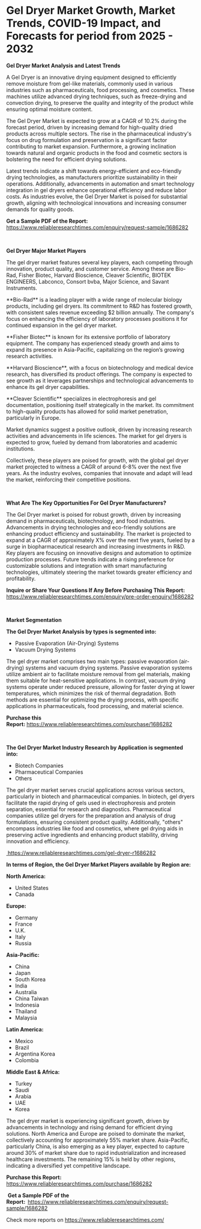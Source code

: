 <p><h1>Gel Dryer Market Growth, Market Trends, COVID-19 Impact, and Forecasts for period from 2025 - 2032</h1></p><p><strong>Gel Dryer Market Analysis and Latest Trends</strong></p>
<p><p>A Gel Dryer is an innovative drying equipment designed to efficiently remove moisture from gel-like materials, commonly used in various industries such as pharmaceuticals, food processing, and cosmetics. These machines utilize advanced drying techniques, such as freeze-drying and convection drying, to preserve the quality and integrity of the product while ensuring optimal moisture content.</p><p>The Gel Dryer Market is expected to grow at a CAGR of 10.2% during the forecast period, driven by increasing demand for high-quality dried products across multiple sectors. The rise in the pharmaceutical industry's focus on drug formulation and preservation is a significant factor contributing to market expansion. Furthermore, a growing inclination towards natural and organic products in the food and cosmetic sectors is bolstering the need for efficient drying solutions.</p><p>Latest trends indicate a shift towards energy-efficient and eco-friendly drying technologies, as manufacturers prioritize sustainability in their operations. Additionally, advancements in automation and smart technology integration in gel dryers enhance operational efficiency and reduce labor costs. As industries evolve, the Gel Dryer Market is poised for substantial growth, aligning with technological innovations and increasing consumer demands for quality goods.</p></p>
<p><strong>Get a Sample PDF of the Report:&nbsp;</strong> <a href="https://www.reliableresearchtimes.com/enquiry/request-sample/1686282?utm_campaign=3313&utm_medium=2&utm_source=Github&utm_content=ia&utm_term=09042025&utm_id=gel-dryer">https://www.reliableresearchtimes.com/enquiry/request-sample/1686282</a></p>
<p>&nbsp;</p>
<p><strong>Gel Dryer Major Market Players</strong></p>
<p><p>The gel dryer market features several key players, each competing through innovation, product quality, and customer service. Among these are Bio-Rad, Fisher Biotec, Harvard Bioscience, Cleaver Scientific, BIOTEK ENGINEERS, Labconco, Consort bvba, Major Science, and Savant Instruments.</p><p>**Bio-Rad** is a leading player with a wide range of molecular biology products, including gel dryers. Its commitment to R&D has fostered growth, with consistent sales revenue exceeding $2 billion annually. The company's focus on enhancing the efficiency of laboratory processes positions it for continued expansion in the gel dryer market.</p><p>**Fisher Biotec** is known for its extensive portfolio of laboratory equipment. The company has experienced steady growth and aims to expand its presence in Asia-Pacific, capitalizing on the region’s growing research activities. </p><p>**Harvard Bioscience**, with a focus on biotechnology and medical device research, has diversified its product offerings. The company is expected to see growth as it leverages partnerships and technological advancements to enhance its gel dryer capabilities.</p><p>**Cleaver Scientific** specializes in electrophoresis and gel documentation, positioning itself strategically in the market. Its commitment to high-quality products has allowed for solid market penetration, particularly in Europe. </p><p>Market dynamics suggest a positive outlook, driven by increasing research activities and advancements in life sciences. The market for gel dryers is expected to grow, fueled by demand from laboratories and academic institutions.</p><p>Collectively, these players are poised for growth, with the global gel dryer market projected to witness a CAGR of around 6-8% over the next five years. As the industry evolves, companies that innovate and adapt will lead the market, reinforcing their competitive positions.</p></p>
<p>&nbsp;</p>
<p><strong>What Are The Key Opportunities For Gel Dryer Manufacturers?</strong></p>
<p><p>The Gel Dryer market is poised for robust growth, driven by increasing demand in pharmaceuticals, biotechnology, and food industries. Advancements in drying technologies and eco-friendly solutions are enhancing product efficiency and sustainability. The market is projected to expand at a CAGR of approximately X% over the next five years, fueled by a surge in biopharmaceutical research and increasing investments in R&D. Key players are focusing on innovative designs and automation to optimize production processes. Future trends indicate a rising preference for customizable solutions and integration with smart manufacturing technologies, ultimately steering the market towards greater efficiency and profitability.</p></p>
<p><strong>Inquire or Share Your Questions If Any Before Purchasing This Report:</strong> <a href="https://www.reliableresearchtimes.com/enquiry/pre-order-enquiry/1686282?utm_campaign=3313&utm_medium=2&utm_source=Github&utm_content=ia&utm_term=09042025&utm_id=gel-dryer">https://www.reliableresearchtimes.com/enquiry/pre-order-enquiry/1686282</a></p>
<p>&nbsp;</p>
<p><strong>Market Segmentation</strong></p>
<p><strong>The Gel Dryer Market Analysis by types is segmented into:</strong></p>
<p><ul><li>Passive Evaporation (Air-Drying) Systems</li><li>Vacuum Drying Systems</li></ul></p>
<p><p>The gel dryer market comprises two main types: passive evaporation (air-drying) systems and vacuum drying systems. Passive evaporation systems utilize ambient air to facilitate moisture removal from gel materials, making them suitable for heat-sensitive applications. In contrast, vacuum drying systems operate under reduced pressure, allowing for faster drying at lower temperatures, which minimizes the risk of thermal degradation. Both methods are essential for optimizing the drying process, with specific applications in pharmaceuticals, food processing, and material science.</p></p>
<p><strong>Purchase this Report:&nbsp;</strong><a href="https://www.reliableresearchtimes.com/purchase/1686282?utm_campaign=3313&utm_medium=2&utm_source=Github&utm_content=ia&utm_term=09042025&utm_id=gel-dryer">https://www.reliableresearchtimes.com/purchase/1686282</a></p>
<p>&nbsp;</p>
<p><strong>The Gel Dryer Market Industry Research by Application is segmented into:</strong></p>
<p><ul><li>Biotech Companies</li><li>Pharmaceutical Companies</li><li>Others</li></ul></p>
<p><p>The gel dryer market serves crucial applications across various sectors, particularly in biotech and pharmaceutical companies. In biotech, gel dryers facilitate the rapid drying of gels used in electrophoresis and protein separation, essential for research and diagnostics. Pharmaceutical companies utilize gel dryers for the preparation and analysis of drug formulations, ensuring consistent product quality. Additionally, "others" encompass industries like food and cosmetics, where gel drying aids in preserving active ingredients and enhancing product stability, driving innovation and efficiency.</p></p>
<p><a href="https://www.reliableresearchtimes.com/gel-dryer-r1686282?utm_campaign=3313&utm_medium=2&utm_source=Github&utm_content=ia&utm_term=09042025&utm_id=gel-dryer">&nbsp;https://www.reliableresearchtimes.com/gel-dryer-r1686282</a></p>
<p><strong>In terms of Region, the Gel Dryer Market Players available by Region are:</strong></p>
<p>
    <p> <strong> North America: </strong>
        <ul>
            <li>United States</li>
            <li>Canada</li>
        </ul>
        </p> 
    <p> <strong> Europe: </strong>
        <ul>
            <li>Germany</li>
            <li>France</li>
            <li>U.K.</li>
            <li>Italy</li>
            <li>Russia</li>
        </ul>
        </p> 
    <p> <strong> Asia-Pacific: </strong>
        <ul>
            <li>China</li>
            <li>Japan</li>
            <li>South Korea</li>
            <li>India</li>
            <li>Australia</li>
            <li>China Taiwan</li>
            <li>Indonesia</li>
            <li>Thailand</li>
            <li>Malaysia</li>
        </ul>
        </p> 
    <p> <strong> Latin America: </strong>
        <ul>
            <li>Mexico</li>
            <li>Brazil</li>
            <li>Argentina Korea</li>
            <li>Colombia</li>
        </ul>
        </p> 
    <p> <strong> Middle East & Africa: </strong>
        <ul>
            <li>Turkey</li>
            <li>Saudi</li>
            <li>Arabia</li>
            <li>UAE</li>
            <li>Korea</li>
        </ul>
    </p>
    </p>
<p><p>The gel dryer market is experiencing significant growth, driven by advancements in technology and rising demand for efficient drying solutions. North America and Europe are poised to dominate the market, collectively accounting for approximately 55% market share. Asia-Pacific, particularly China, is also emerging as a key player, expected to capture around 30% of market share due to rapid industrialization and increased healthcare investments. The remaining 15% is held by other regions, indicating a diversified yet competitive landscape.</p></p>
<p><strong>Purchase this Report: </strong><a href="https://www.reliableresearchtimes.com/purchase/1686282?utm_campaign=3313&utm_medium=2&utm_source=Github&utm_content=ia&utm_term=09042025&utm_id=gel-dryer">https://www.reliableresearchtimes.com/purchase/1686282</a></p>
<p>&nbsp;<strong>Get a Sample PDF of the Report:&nbsp;&nbsp;</strong><a href="https://www.reliableresearchtimes.com/enquiry/request-sample/1686282?utm_campaign=3313&utm_medium=2&utm_source=Github&utm_content=ia&utm_term=09042025&utm_id=gel-dryer">https://www.reliableresearchtimes.com/enquiry/request-sample/1686282</a></p>
<p><strong></strong></p>
<p>Check more reports on <a href="https://www.reliableresearchtimes.com/?utm_campaign=3313&utm_medium=2&utm_source=Github&utm_content=ia&utm_term=09042025&utm_id=gel-dryer">https://www.reliableresearchtimes.com/</a></p>